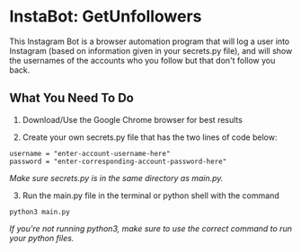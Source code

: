 # InstaBot: GetUnfollowers
This Instagram Bot is a browser automation program that will log a user into Instagram (based on information given in your secrets.py file), and will show the usernames of the accounts who you follow but that don't follow you back.

## What You Need To Do
  1. Download/Use the Google Chrome browser for best results
  
  2. Create your own secrets.py file that has the two lines of code below:  
  ```
  username = "enter-account-username-here"
  password = "enter-corresponding-account-password-here"
  ```
  *Make sure secrets.py is in the same directory as main.py.*
  
  3. Run the main.py file in the terminal or python shell with the command
  ```
  python3 main.py
  ```
  *If you're not running python3, make sure to use the correct command to run your python files.*
